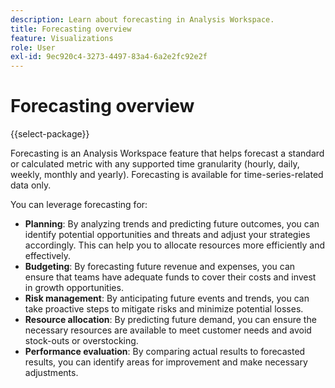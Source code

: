 ```yaml
---
description: Learn about forecasting in Analysis Workspace.
title: Forecasting overview
feature: Visualizations
role: User
exl-id: 9ec920c4-3273-4497-83a4-6a2e2fc92e2f
---
```

# Forecasting overview

{{select-package}}

Forecasting is an Analysis Workspace feature that helps forecast a standard or calculated metric with any supported time granularity (hourly, daily, weekly, monthly and yearly). Forecasting is available for time-series-related data only.

You can leverage forecasting for:

* **Planning**: By analyzing trends and predicting future outcomes, you can identify potential opportunities and threats and adjust your strategies accordingly. This can help you to allocate resources more efficiently and effectively.
* **Budgeting**: By forecasting future revenue and expenses, you can ensure that teams have adequate funds to cover their costs and invest in growth opportunities.
* **Risk management**: By anticipating future events and trends, you can take proactive steps to mitigate risks and minimize potential losses.
* **Resource allocation**: By predicting future demand, you can ensure the necessary resources are available to meet customer needs and avoid stock-outs or overstocking.
* **Performance evaluation**: By comparing actual results to forecasted results, you can identify areas for improvement and make necessary adjustments.
